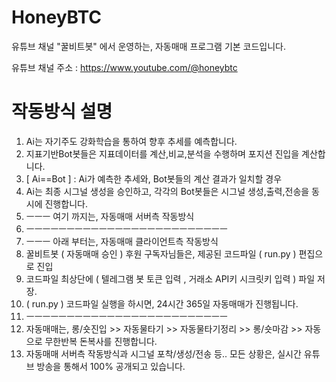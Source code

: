 # HoneyBTC
유튜브 채널 "꿀비트봇" 에서 운영하는, 자동매매 프로그램 기본 코드입니다.

유튜브 채널 주소 : https://www.youtube.com/@honeybtc


# 작동방식 설명
1. Ai는 자기주도 강화학습을 통하여 향후 추세를 예측합니다.
2. 지표기반Bot봇들은 지표데이터를 계산,비교,분석을 수행하며 포지션 진입을 계산합니다.
3. [ Ai==Bot ] : Ai가 예측한 추세와, Bot봇들의 계산 결과가 일치할 경우
4. Ai는 최종 시그널 생성을 승인하고, 각각의 Bot봇들은 시그널 생성,출력,전송을 동시에 진행합니다.
5. ㅡㅡㅡ 여기 까지는, 자동매매 서버측 작동방식
6. ㅡㅡㅡㅡㅡㅡㅡㅡㅡㅡㅡㅡㅡㅡㅡㅡㅡㅡㅡㅡㅡㅡㅡㅡㅡ
7. ㅡㅡㅡ 아래 부터는, 자동매매 클라이언트측 작동방식
8. 꿀비트봇 ( 자동매매 승인 ) 후원 구독자님들은, 제공된 코드파일 ( run.py ) 편집으로 진입
9. 코드파일 최상단에 ( 텔레그램 봇 토큰 입력 , 거래소 API키 시크릿키 입력 ) 파일 저장.
10. ( run.py ) 코드파일 실행을 하시면, 24시간 365일 자동매매가 진행됩니다.
11. ㅡㅡㅡㅡㅡㅡㅡㅡㅡㅡㅡㅡㅡㅡㅡㅡㅡㅡㅡㅡㅡㅡㅡㅡㅡ
12. 자동매매는, 롱/숏진입 >> 자동물타기 >> 자동물타기정리 >> 롱/숏마감 >> 자동으로 무한반복 돈복사를 진행합니다.
13. 자동매매 서버측 작동방식과 시그널 포착/생성/전송 등.. 모든 상황은, 실시간 유튜브 방송을 통해서 100% 공개되고 있습니다.

